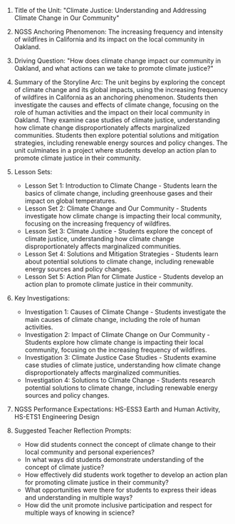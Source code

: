 1. Title of the Unit: "Climate Justice: Understanding and Addressing Climate Change in Our Community"

2. NGSS Anchoring Phenomenon: The increasing frequency and intensity of wildfires in California and its impact on the local community in Oakland.

3. Driving Question: "How does climate change impact our community in Oakland, and what actions can we take to promote climate justice?"

4. Summary of the Storyline Arc: The unit begins by exploring the concept of climate change and its global impacts, using the increasing frequency of wildfires in California as an anchoring phenomenon. Students then investigate the causes and effects of climate change, focusing on the role of human activities and the impact on their local community in Oakland. They examine case studies of climate justice, understanding how climate change disproportionately affects marginalized communities. Students then explore potential solutions and mitigation strategies, including renewable energy sources and policy changes. The unit culminates in a project where students develop an action plan to promote climate justice in their community.

5. Lesson Sets:
   - Lesson Set 1: Introduction to Climate Change - Students learn the basics of climate change, including greenhouse gases and their impact on global temperatures.
   - Lesson Set 2: Climate Change and Our Community - Students investigate how climate change is impacting their local community, focusing on the increasing frequency of wildfires.
   - Lesson Set 3: Climate Justice - Students explore the concept of climate justice, understanding how climate change disproportionately affects marginalized communities.
   - Lesson Set 4: Solutions and Mitigation Strategies - Students learn about potential solutions to climate change, including renewable energy sources and policy changes.
   - Lesson Set 5: Action Plan for Climate Justice - Students develop an action plan to promote climate justice in their community.

6. Key Investigations:
   - Investigation 1: Causes of Climate Change - Students investigate the main causes of climate change, including the role of human activities.
   - Investigation 2: Impact of Climate Change on Our Community - Students explore how climate change is impacting their local community, focusing on the increasing frequency of wildfires.
   - Investigation 3: Climate Justice Case Studies - Students examine case studies of climate justice, understanding how climate change disproportionately affects marginalized communities.
   - Investigation 4: Solutions to Climate Change - Students research potential solutions to climate change, including renewable energy sources and policy changes.

7. NGSS Performance Expectations: HS-ESS3 Earth and Human Activity, HS-ETS1 Engineering Design

8. Suggested Teacher Reflection Prompts:
   - How did students connect the concept of climate change to their local community and personal experiences?
   - In what ways did students demonstrate understanding of the concept of climate justice?
   - How effectively did students work together to develop an action plan for promoting climate justice in their community?
   - What opportunities were there for students to express their ideas and understanding in multiple ways?
   - How did the unit promote inclusive participation and respect for multiple ways of knowing in science?